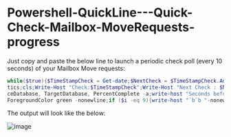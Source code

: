 # Powershell-QuickLine---Quick-Check-Mailbox-MoveRequests-progress

Just copy and paste the below line to launch a periodic check poll (every 10 seconds) of your Mailbox Move requests:

```powershell
while($true){$TimeStampCheck = Get-date;$NextCheck = $TimeStampCheck.AddSeconds(10);$NexStat = get-moverequest | Get-MoveRequestStatis
tics;cls;Write-Host "Check:$TimeStampCheck";Write-Host "Next Check : $NextCheck";$NexStat | ft DisplayName, StatusDetail,TotalMailboxSize, Sour
ceDatabase, TargetDatabase, PercentComplete -a;write-host "Seconds before new refresh: " -nonewline;For ($i=10;$i -ge 0;$i--){Write-Host "$i" -
ForegroundColor green -nonewline;if ($i -eq 9){write-host "`b`b "-nonewline}else{write-host "`b" -nonewline};Sleep 1}}
```

The output will look like the below:

![image](https://user-images.githubusercontent.com/33433229/175168052-f37f9911-704e-434a-aaaa-16f28d3e04ef.png)
